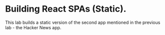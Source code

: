 # Building React SPAs (Static).
 
This lab builds a static version of the second app mentioned in the previous lab - the Hacker News app.